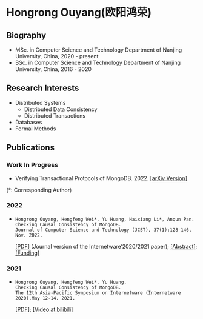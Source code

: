 # Hongrong Ouyang(欧阳鸿荣)

## Biography
- MSc. in Computer Science and Technology Department of Nanjing University, China, 2020 - present
- BSc. in Computer Science and Technology Department of Nanjing University, China, 2016 - 2020

## Research Interests
- Distributed Systems
  - Distributed Data Consistency
  - Distributed Transactions
- Databases
- Formal Methods

## Publications
### Work In Progress
- Verifying Transactional Protocols of MongoDB. 2022. [[arXiv Version]](https://arxiv.org/abs/2111.14946)
  
(*: Corresponding Author)
### 2022 
- ```
  Hongrong Ouyang, Hengfeng Wei*, Yu Huang, Haixiang Li*, Anqun Pan.
  Checking Causal Consistency of MongoDB.
  Journal of Computer Science and Technology (JCST), 37(1):128-146, Nov. 2022.
  ```
  [[PDF]](https://hengxin.github.io/papers/2022-JCST-MongoDB-CCC.pdf) (Journal version of the Internetware’2020/2021 paper); [[Abstract]](https://hengxin.github.io/papers/2022-JCST-MongoDB-CCC-Abstract.md); [[Funding]](https://hengxin.github.io/papers/2022-JCST-MongoDB-CCC-Fund.md)

### 2021

- ```
  Hongrong Ouyang, Hengfeng Wei*, Yu Huang.
  Checking Causal Consistency of MongoDB.
  The 12th Asia-Pacific Symposium on Internetware (Internetware 2020),May 12-14. 2021.
  ```
  [[PDF]](https://hengxin.github.io/papers/2021-Internetware-MongoDB-CCC.pdf); [[Video at bilibili]](https://www.bilibili.com/video/BV1dK4y197FS?share_source=copy_web)

  



